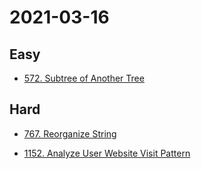 # 2021-03-16

## Easy

* [572. Subtree of Another Tree](https://leetcode.com/problems/subtree-of-another-tree/)

## Hard

* [767. Reorganize String](https://leetcode.com/problems/reorganize-string/)

* [1152. Analyze User Website Visit Pattern](https://leetcode.com/problems/analyze-user-website-visit-pattern/)
